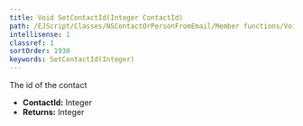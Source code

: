 ```yaml
---
title: Void SetContactId(Integer ContactId)
path: /EJScript/Classes/NSContactOrPersonFromEmail/Member functions/Void SetContactId(Integer p_0)
intellisense: 1
classref: 1
sortOrder: 1930
keywords: SetContactId(Integer)
---
```



The id of the contact



* **ContactId:** Integer
* **Returns:** Integer


